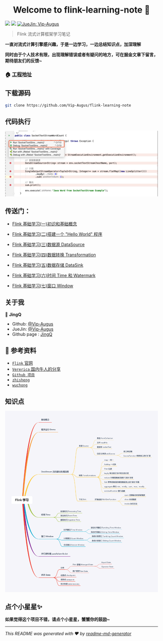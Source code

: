 <h1 align="center">Welcome to flink-learning-note 👋</h1>
<p>
  <img src="https://img.shields.io/badge/version-1.0.0-blue.svg?cacheSeconds=2592000" />
  <img src="https://img.shields.io/badge/flink-learning-blue"/>
  <a href="https://juejin.im/user/58782b471b69e6005823ab38">
    <img alt="JueJin: Vip-Augus" src="https://b-gold-cdn.xitu.io/v3/static/img/logo.a7995ad.svg" target="_blank" height="25" width="60" />
  </a>
</p>

> Flink 流式计算框架学习笔记

**一直对流式计算引擎感兴趣，于是一边学习，一边总结知识点，加深理解**

**同时由于个人技术有限，出现理解错误或者有疑问的地方，可在掘金文章下留言，期待朋友们的反馈~**


### 🏠 [工程地址](https://github.com/Vip-Augus/flink-learning-note)

## 下载源码

```sh
git clone https://github.com/Vip-Augus/flink-learning-note
```

## 代码执行

![](note/pics/helloworld/flink_debug_method.png)

## 传送门：

- [Flink 基础学习(一)初识和基础概念](note/2019-10-10-flink_learn_introduction.md)

- [Flink 基础学习(二)搭建一个 "Hello World" 程序](note/2019-10-13-flink_learn_hello_world.md)

- [Flink 基础学习(三)数据源 DataSource](note/2019-10-24-flink_learn_datasource.md)

- [Flink 基础学习(四)数据转换 Transformation](note/2019-11-12-flink_learn_transformation.md)

- [Flink 基础学习(五)数据存储 DataSink](note/2019-11-21-flink_learn_datasink.md)

- [Flink 基础学习(六)时间 Time 和 Watermark](note/2019-11-27-flink_learn_time.md)

- [Flink 基础学习(七)窗口 Window](note/2019-12-01-flink_learn_window.md)



## 关于我

👤 **JingQ**

* Github: [@Vip-Augus](https://github.com/Vip-Augus)
* JueJin: [@Vip-Augus](https://juejin.im/user/58782b471b69e6005823ab38)
* Github page : [JingQ](http://vip-augus.github.io)

## :orange_book: 参考资料

- [`Flink` 官网](https://ci.apache.org/projects/flink/flink-docs-release-1.9/)
- [`Vererica` 国内牛人的分享](https://ververica.cn)
- [`Github 项目`](https://github.com/apache/flink)
- [`zhisheng`](http://www.54tianzhisheng.cn/tags/Flink/)
- [`wuchong`](http://wuchong.me/categories/Flink/)


## 知识点

![](note/pics/Flink_study_diagram.png)

## 点个小星星✨

**如果觉得这个项目不错，请点个小星星，蟹蟹你的鼓励~**

***
_This README was generated with ❤️ by [readme-md-generator](https://github.com/kefranabg/readme-md-generator)_
